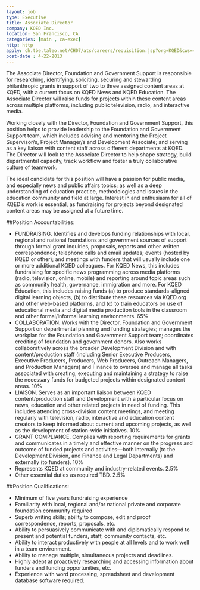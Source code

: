 ```yaml
---
layout: job
type: Executive
title: Associate Director
company: KQED Inc.
location: San Francisco, CA
categories: [main , ca-exec]
http: http
apply: ch.tbe.taleo.net/CH07/ats/careers/requisition.jsp?org=KQED&cws=4&rid=137
post-date : 4-22-2013
---
```


The Associate Director, Foundation and Government Support is responsible for researching, identifying, soliciting, securing and stewarding philanthropic grants in support of two to three assigned content areas at KQED, with a current focus on KQED News and KQED Education. The Associate Director will raise funds for projects within these content areas across multiple platforms, including public television, radio, and interactive media.

Working closely with the Director, Foundation and Government Support, this position helps to provide leadership to the Foundation and Government Support team, which includes advising and mentoring the Project Supervisor/s, Project Manager/s and Development Associate; and serving as a key liaison with content staff across different departments at KQED. The Director will look to the Associate Director to help shape strategy, build departmental capacity, track workflow and foster a truly collaborative culture of teamwork.

The ideal candidate for this position will have a passion for public media, and especially news and public affairs topics; as well as a deep understanding of education practice, methodologies and issues in the education community and field at large. Interest in and enthusiasm for all of KQED’s work is essential, as fundraising for projects beyond designated content areas may be assigned at a future time.

##Position Accountabilities:

* FUNDRAISING. Identifies and develops funding relationships with local, regional and national foundations and government sources of support through formal grant inquiries, proposals, reports and other written correspondence; telephone calls and email updates; events (hosted by KQED or other); and meetings with funders that will usually include one or more additional KQED colleagues. For KQED News, this includes fundraising for specific news programming across media platforms (radio, television, online, mobile) and reporting around topic areas such as community health, governance, immigration and more. For KQED Education, this includes raising funds (a) to produce standards-aligned digital learning objects, (b) to distribute these resources via KQED.org and other web-based platforms, and (c) to train educators on use of educational media and digital media production tools in the classroom and other formal/informal learning environments. 65%
* COLLABORATION. Works with the Director, Foundation and Government Support on departmental planning and funding strategies; manages the workplan for the Foundation and Government Support team; coordinates crediting of foundation and government donors. Also works collaboratively across the broader Development Division and with content/production staff (including Senior Executive Producers, Executive Producers, Producers, Web Producers, Outreach Managers, and Production Managers) and Finance to oversee and manage all tasks associated with creating, executing and maintaining a strategy to raise the necessary funds for budgeted projects within designated content areas. 10%
* LIAISON. Serves as an important liaison between KQED content/production staff and Development with a particular focus on news, education and other related projects in need of funding. This includes attending cross-division content meetings, and meeting regularly with television, radio, interactive and education content creators to keep informed about current and upcoming projects, as well as the development of station-wide initiatives. 10%
* GRANT COMPLIANCE. Complies with reporting requirements for grants and communicates in a timely and effective manner on the progress and outcome of funded projects and activities—both internally (to the Development Division, and Finance and Legal Departments) and externally (to funders). 10%
* Represents KQED at community and industry-related events. 2.5%
* Other essential duties as required TBD. 2.5%

##Position Qualifications:

* Minimum of five years fundraising experience
* Familiarity with local, regional and/or national private and corporate foundation community required
* Superb writing skills; ability to compose, edit and proof correspondence, reports, proposals, etc.
* Ability to persuasively communicate with and diplomatically respond to present and potential funders, staff, community contacts, etc.
* Ability to interact productively with people at all levels and to work well in a team environment.
* Ability to manage multiple, simultaneous projects and deadlines.
* Highly adept at proactively researching and accessing information about funders and funding opportunities, etc.
* Experience with word processing, spreadsheet and development database software required.
